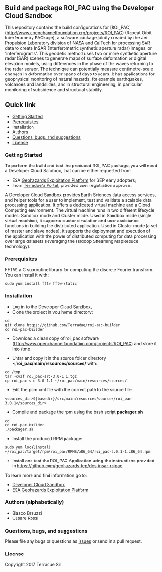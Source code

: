 ## Build and package ROI_PAC using the Developer Cloud Sandbox

This repository contains the build configurations for [ROI_PAC] (http://www.openchannelfoundation.org/projects/ROI_PAC) (Repeat Orbit Interferometry PACkage), a software package jointly created by the Jet Propulsion Laboratory division of NASA and CalTech for processing SAR data to create InSAR (Interferometric synthetic aperture radar) images, or 'interferograms'. This geodetic method uses two or more synthetic aperture radar (SAR) scenes to generate maps of surface deformation or digital elevation models, using differences in the phase of the waves returning to the radar sensor. The technique can potentially measure centimetre-scale changes in deformation over spans of days to years. It has applications for geophysical monitoring of natural hazards, for example earthquakes, volcanoes and landslides, and in structural engineering, in particular monitoring of subsidence and structural stability.

## Quick link

* [Getting Started](#getting-started)
* [Prerequisites](#prerequisites)
* [Installation](#installation)
* [Authors](#authors)
* [Questions, bugs, and suggestions](#questions)
* [License](#license)

### <a name="getting-started"></a>Getting Started

To perform the build and test the produced ROI_PAC package, you will need a Developer Cloud Sandbox, that can be either requested from:
* ESA [Geohazards Exploitation Platform](https://geohazards-tep.eo.esa.int) for GEP early adopters;
* From [Terradue's Portal](http://www.terradue.com/partners), provided user registration approval.

A Developer Cloud Sandbox provides Earth Sciences data access services, and helper tools for a user to implement, test and validate a scalable data processing application. It offers a dedicated virtual machine and a Cloud Computing environment.
The virtual machine runs in two different lifecycle modes: Sandbox mode and Cluster mode.
Used in Sandbox mode (single virtual machine), it supports cluster simulation and user assistance functions in building the distributed application.
Used in Cluster mode (a set of master and slave nodes), it supports the deployment and execution of the application with the power of distributed computing for data processing over large datasets (leveraging the Hadoop Streaming MapReduce technology).

### <a name="prerequisites"></a> Prerequisites 

FFTW, a C subroutine library for computing the discrete Fourier transform.
You can install it with:

```
sudo yum install fftw fftw-static
```

### <a name="installation"></a>Installation

* Log in to the Developer Cloud Sandbox,
* Clone the project in you home directory:

```
cd 
git clone https://github.com/Terradue/roi-pac-builder
cd roi-pac-builder
```

* Download a clean copy of roi_pac software (http://www.openchannelfoundation.com/projects/ROI_PAC) and store it into /tmp,

* Untar and copy it in the source folder directory **~/roi_pac/main/resources/sources/** with:

```
cd /tmp
tar -xvzf roi_pac-src-3.0-1.1.tgz
cp roi_pac-src-3.0-1.1 ~/roi_pac/main/resources/sources/
```

* Edit the pom.xml file with the correct path to the source file:

```
<sources_dir>${basedir}/src/main/resources/sources/roi_pac-3.0.1</sources_dir>
```

* Compile and package the rpm using the bash script **packager.sh**

```
cd
cd roi-pac-builder
./packager.sh
```

* Install the produced RPM package:

```
sudo yum localinstall ~/roi_pac/target/rpm/roi_pac/RPMS/x86_64/roi_pac-3.0.1-1.x86_64.rpm
```

* Install and test the ROI_PAC Application using the instructions provided in https://github.com/geohazards-tep/dcs-insar-roipac

To learn more and find information go to:

* [Developer Cloud Sandbox](http://docs.terradue.com/developer-sandbox)
* [ESA Geohazards Exploitation Platform](https://geohazards-tep.eo.esa.int)

### <a name="authors"></a>Authors (alphabetically)

* Blasco Brauzzi
* Cesare Rossi

### <a name="questions"></a>Questions, bugs, and suggestions

Please file any bugs or questions as [issues](https://github.com/Terradue/roi-pac-builder) or send in a pull request.

### <a name="license"></a>License

Copyright 2017 Terradue Srl